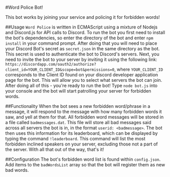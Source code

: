 #Word Police Bot!

This bot works by joining your service and policing it for forbidden words!

##Usage
`Word Police` is written in ECMAScript using a mixture of Nodejs and Discord.js for API calls to Discord.
To run the bot you first need to install the bot's dependencies, so enter the directory of the bot and enter `npm install` in your command prompt. After doing that you will need to place your Discord Bot's secret as `secret.json` in the same directory as the bot. This secret is used to authenticate the bot to Discord's servers. 
Next, you need to invite the bot to your server by inviting it using the following link:
`https://discordapp.com/oauth2/authorize?client_id=YOUR_CLIENT_ID&scope=bot&permissions=0`, where `YOUR_CLIENT_ID` corresponds to the Client ID found on your discord developer application page for the bot. This will allow you to select what servers the bot can join. 
After doing all of this - you're ready to run the bot! Type `node bot.js` into your console and the bot will start patrolling your server for forbidden words. 

##Functionality 
When the bot sees a new forbidden word/phrase in a message, it will respond to the message with how many forbidden words it saw, and yell at them for that.
All forbidden word messages will be stored in a file called `badmessages.dat`.
This file will store all bad messages said across all servers the bot is in, in the format `userid: <badmessage>`. The bot then uses this information for its leaderboard, which can be displayed by typing the command `!leaderboard`. This command will list the most forbidden inclined speakers on your server, excluding those not a part of the server.
With all that out of the way, that's it! 

##Configuration
The bot's forbidden word list is found within `config.json`. Add items to the `badWordsList` array so that the bot will register them as new bad words. 